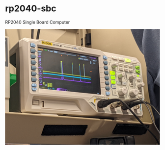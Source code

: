 # rp2040-sbc
RP2040 Single Board Computer

![picture](https://github.com/pmmccorkell-usna/rp2040-sbc/blob/main/media/oscope.jpg)
